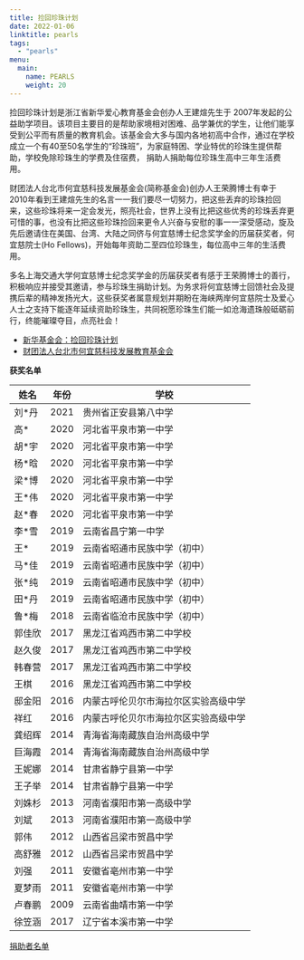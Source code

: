 ```yaml
---
title: 捡回珍珠计划
date: 2022-01-06
linktitle: pearls
tags:
  - "pearls"
menu: 
  main:
    name: PEARLS
    weight: 20
---
```


捡回珍珠计划是浙江省新华爱心教育基金会创办人王建煊先生于 2007年发起的公益助学项目。该项目主要目的是帮助家境相对困难、品学兼优的学生，让他们能享受到公平而有质量的教育机会。该基金会大多与国内各地初高中合作，通过在学校成立一个有40至50名学生的“珍珠班”，为家庭特困、学业特优的珍珠生提供帮助，学校免除珍珠生的学费及住宿费， 捐助人捐助每位珍珠生高中三年生活费用。

财团法人台北市何宜慈科技发展基金会(简称基金会)创办人王荣腾博士有幸于2010年看到王建煊先生的名言一一我们要尽一切努力，把这些丢弃的珍珠捡回来，这些珍珠将来一定会发光，照亮社会，世界上没有比把这些优秀的珍珠丢弃更可惜的事，也没有比把这些珍珠捡回来更令人兴奋与安慰的事一一深受感动，旋及先后邀请住在美国、台湾、大陆之同侪与何宜慈博士纪念奖学金的历届获奖者，何宜慈院士(Ho Fellows)，开始每年资助二至四位珍珠生，每位高中三年的生活费用。

多名上海交通大学何宜慈博士纪念奖学金的历届获奖者有感于王荣腾博士的善行，积极响应并接受其邀请，参与珍珠生捐助计划。为务求将何宜慈博士回馈社会及提携后辈的精神发扬光大，这些获奖者属意规划并期盼在海峡两岸何宜慈院士及爱心人士之支持下能逐年延续资助珍珠生，共同祝愿珍珠生们能一如沧海遗珠般砥砺前行，终能璀璨夺目，点亮社会！

- [新华基金会：捡回珍珠计划](https://www.xhef.org/General/Page?tcode=AST20161220093200001013&catid=structureLMLB008&chid=structureLM003)
- [财团法人台北市何宜慈科技发展教育基金会](https://irvingthofoundation.github.io)

<!-- (之后请杜家全向Larry请示提供历年来珍珠生单，省份高中名称，并列表，可请胡翰彬帮忙：如) -->

**获奖名单**

| 姓名 | 年份 | 学校                               |
| ------ | ---- | ------------------------------------ |
| 刘*丹 | 2021 | 贵州省正安县第八中学       |
| 高*   | 2020 | 河北省平泉市第一中学       |
| 胡*宇 | 2020 | 河北省平泉市第一中学       |
| 杨*晗 | 2020 | 河北省平泉市第一中学       |
| 梁*博 | 2020 | 河北省平泉市第一中学       |
| 王*伟 | 2020 | 河北省平泉市第一中学       |
| 赵*春 | 2020 | 河北省平泉市第一中学       |
| 李*雪 | 2019 | 云南省昌宁第一中学          |
| 王*   | 2019 | 云南省昭通市民族中学（初中） |
| 马*佳 | 2019 | 云南省昭通市民族中学（初中） |
| 张*纯 | 2019 | 云南省昭通市民族中学（初中） |
| 田*丹 | 2019 | 云南省昭通市民族中学（初中） |
| 鲁*梅 | 2018 | 云南省临沧市民族中学（初中） |
| 郭佳欣 | 2017 | 黑龙江省鸡西市第二中学校 |
| 赵久俊 | 2017 | 黑龙江省鸡西市第二中学校 |
| 韩春营 | 2017 | 黑龙江省鸡西市第二中学校 |
| 王棋 | 2016 | 黑龙江省鸡西市第二中学校 |
| 邸金阳 | 2016 | 内蒙古呼伦贝尔市海拉尔区实验高级中学 |
| 祥红 | 2016 | 内蒙古呼伦贝尔市海拉尔区实验高级中学 |
| 龚绍辉 | 2014 | 青海省海南藏族自治州高级中学 |
| 巨海霞 | 2014 | 青海省海南藏族自治州高级中学 |
| 王妮娜 | 2014 | 甘肃省静宁县第一中学       |
| 王子举 | 2014 | 甘肃省静宁县第一中学       |
| 刘姝杉 | 2013 | 河南省濮阳市第一高级中学 |
| 刘斌 | 2013 | 河南省濮阳市第一高级中学 |
| 郭伟 | 2012 | 山西省吕梁市贺昌中学       |
| 高舒雅 | 2012 | 山西省吕梁市贺昌中学       |
| 刘强 | 2011 | 安徽省亳州市第一中学       |
| 夏梦雨 | 2011 | 安徽省亳州市第一中学       |
| 卢春鹏 | 2009 | 云南省曲靖市第一中学       |
| 徐笠涵 | 2017 | 辽宁省本溪市第一中学       |

[捐助者名单](/donors/pearldonors)


